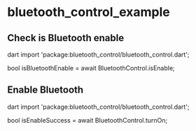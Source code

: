 # bluetooth_control_example

## Check is Bluetooth enable

dart
import 'package:bluetooth_control/bluetooth_control.dart';

bool isBluetoothEnable = await BluetoothControl.isEnable;

## Enable Bluetooth

dart
import 'package:bluetooth_control/bluetooth_control.dart';

bool isEnableSuccess = await BluetoothControl.turnOn;

